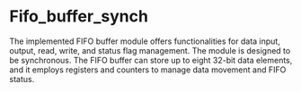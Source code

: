 # Fifo_buffer_synch
The implemented FIFO buffer module offers functionalities for data input, output, read, write, and status flag management. The module is designed to be synchronous. The FIFO buffer can store up to eight 32-bit data elements, and it employs registers and counters to manage data movement and FIFO status.
